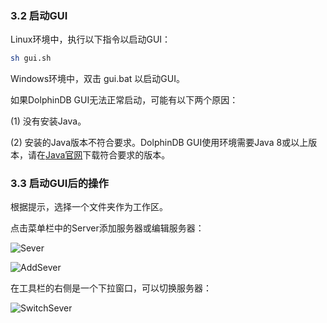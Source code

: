 ### 3.2 启动GUI

Linux环境中，执行以下指令以启动GUI：
```sh
sh gui.sh
```
Windows环境中，双击 gui.bat 以启动GUI。

如果DolphinDB GUI无法正常启动，可能有以下两个原因：

(1) 没有安装Java。

(2) 安装的Java版本不符合要求。DolphinDB GUI使用环境需要Java 8或以上版本，请在[Java官网](https://www.oracle.com/technetwork/java/javase/downloads/index.html)下载符合要求的版本。

### 3.3 启动GUI后的操作

根据提示，选择一个文件夹作为工作区。

点击菜单栏中的Server添加服务器或编辑服务器：

![Sever](./images/single_GUI_server.png)

![AddSever](./images/single_GUI_addserver.png)

在工具栏的右侧是一个下拉窗口，可以切换服务器：

![SwitchSever](./images/single_GUI_tool.png)
